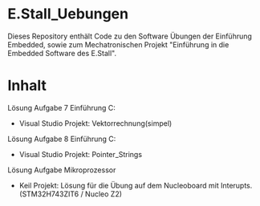 # E.Stall_Uebungen

Dieses Repository enthält Code zu den Software Übungen der Einführung Embedded, 
sowie zum Mechatronischen Projekt "Einführung in die Embedded Software des E.Stall".

# Inhalt

Lösung Aufgabe 7 Einführung C:
- Visual Studio Projekt: Vektorrechnung(simpel)

Lösung Aufgabe 8 Einführung C:
- Visual Studio Projekt: Pointer_Strings

Lösung Aufgabe Mikroprozessor
- Keil Projekt: Lösung für die Übung auf dem Nucleoboard mit Interupts. (STM32H743ZIT6 / Nucleo Z2)



